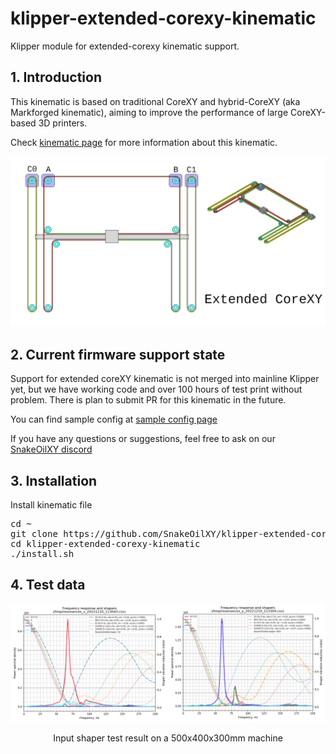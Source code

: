 # klipper-extended-corexy-kinematic
Klipper module for extended-corexy kinematic support. 

## 1. Introduction
This kinematic is based on traditional CoreXY and hybrid-CoreXY (aka Markforged kinematic), aiming to improve the performance of large CoreXY-based 3D printers.

Check [kinematic page](./doc/kinematic.md) for more information about this kinematic.

![](./doc/extended_corexy.png)

## 2. Current firmware support state

 Support for extended coreXY kinematic is not merged into mainline Klipper yet, but we have working code and over 100 hours of test print without problem. There is plan to submit PR for this kinematic in the future. 

 You can find sample config at [sample config page](./doc/config.md)

 If you have any questions or suggestions, feel free to ask on our [SnakeOilXY discord](https://discord.gg/WZVP2HuAag)


## 3. Installation

Install kinematic file
<pre>
cd ~
git clone https://github.com/SnakeOilXY/klipper-extended-corexy-kinematic
cd klipper-extended-corexy-kinematic
./install.sh
</pre>

## 4. Test data

![Input shaper test result on a 500x400x300mm machine](./doc/shaper-500x400.png)

<center>Input shaper test result on a 500x400x300mm machine</center>
